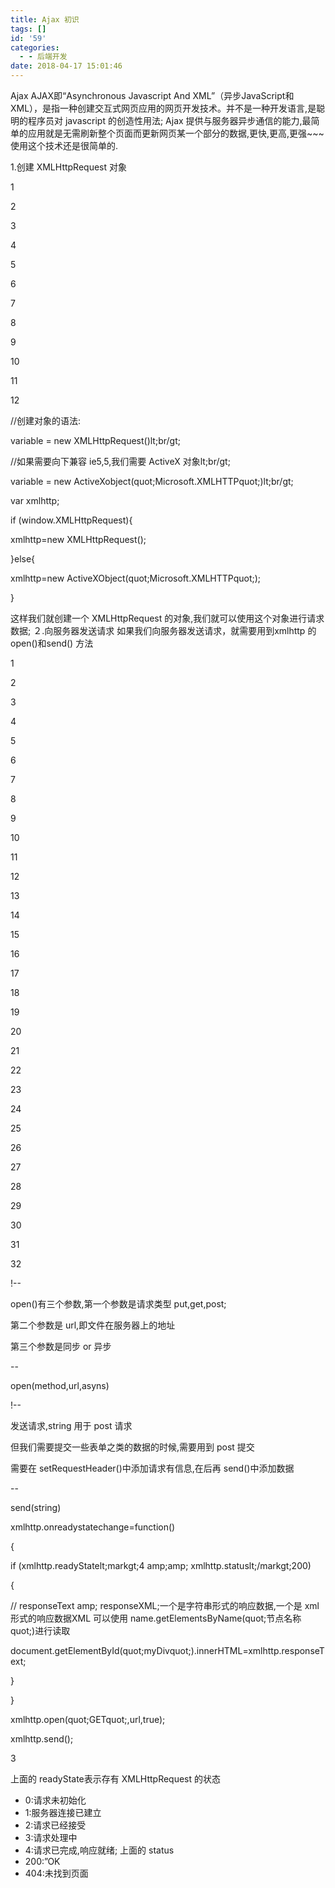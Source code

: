 ```yaml
---
title: Ajax 初识
tags: []
id: '59'
categories:
  - - 后端开发
date: 2018-04-17 15:01:46
---
```


Ajax AJAX即“Asynchronous Javascript And XML”（异步JavaScript和XML），是指一种创建交互式网页应用的网页开发技术。并不是一种开发语言,是聪明的程序员对 javascript 的创造性用法; Ajax 提供与服务器异步通信的能力,最简单的应用就是无需刷新整个页面而更新网页某一个部分的数据,更快,更高,更强~~~ 使用这个技术还是很简单的.
<!-- more -->
1.创建 XMLHttpRequest 对象

1

2

3

4

5

6

7

8

9

10

11

12

//创建对象的语法:

variable = new XMLHttpRequest()lt;br/gt;

//如果需要向下兼容 ie5,5,我们需要 ActiveX 对象lt;br/gt;

variable = new ActiveXobject(quot;Microsoft.XMLHTTPquot;)lt;br/gt;

var xmlhttp;

if (window.XMLHttpRequest){

xmlhttp=new XMLHttpRequest();

}else{

xmlhttp=new ActiveXObject(quot;Microsoft.XMLHTTPquot;);

}

这样我们就创建一个 XMLHttpRequest 的对象,我们就可以使用这个对象进行请求数据; ２.向服务器发送请求 如果我们向服务器发送请求，就需要用到xmlhttp 的 open()和send() 方法

1

2

3

4

5

6

7

8

9

10

11

12

13

14

15

16

17

18

19

20

21

22

23

24

25

26

27

28

29

30

31

32

!--

open()有三个参数,第一个参数是请求类型 put,get,post;

第二个参数是 url,即文件在服务器上的地址

第三个参数是同步 or 异步

\--

open(method,url,asyns)

!--

发送请求,string 用于 post 请求

但我们需要提交一些表单之类的数据的时候,需要用到 post 提交

需要在 setRequestHeader()中添加请求有信息,在后再 send()中添加数据

\--

send(string)

xmlhttp.onreadystatechange=function()

{

if (xmlhttp.readyStatelt;markgt;4 amp;amp; xmlhttp.statuslt;/markgt;200)

{

// responseText amp; responseXML;一个是字符串形式的响应数据,一个是 xml 形式的响应数据XML 可以使用 name.getElementsByName(quot;节点名称quot;)进行读取

document.getElementById(quot;myDivquot;).innerHTML=xmlhttp.responseText;

}

}

xmlhttp.open(quot;GETquot;,url,true);

xmlhttp.send();

3

上面的 readyState表示存有 XMLHttpRequest 的状态

*   0:请求未初始化
*   1:服务器连接已建立
*   2:请求已经接受
*   3:请求处理中
*   4:请求已完成,响应就绪; 上面的 status
*   200:”OK
*   404:未找到页面